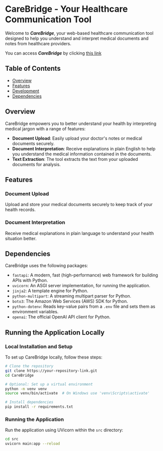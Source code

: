 # CareBridge - Your Healthcare Communication Tool

Welcome to **_CareBridge_**, your web-based healthcare communication tool designed to help you understand and interpret medical documents and notes from healthcare providers.

You can access **_CareBridge_** by clicking [this link](http://15.156.201.68:8000)

## Table of Contents

- [Overview](#overview)
- [Features](#features)
- [Development](#development)
- [Dependencies](#dependencies)

## Overview

CareBridge empowers you to better understand your health by interpreting medical jargon with a range of features:

- **Document Upload**: Easily upload your doctor's notes or medical documents securely.
- **Document Interpretation**: Receive explanations in plain English to help you understand the medical information contained in the documents.
- **Text Extraction**: The tool extracts the text from your uploaded documents for analysis.

## Features

### Document Upload

Upload and store your medical documents securely to keep track of your health records.

### Document Interpretation

Receive medical explanations in plain language to understand your health situation better.

## Dependencies

CareBridge uses the following packages:

- `fastapi`: A modern, fast (high-performance) web framework for building APIs with Python.
- `uvicorn`: An ASGI server implementation, for running the application.
- `jinja2`: A template engine for Python.
- `python-multipart`: A streaming multipart parser for Python.
- `boto3`: The Amazon Web Services (AWS) SDK for Python.
- `python-dotenv`: Reads key-value pairs from a `.env` file and sets them as environment variables.
- `openai`: The official OpenAI API client for Python.

## Running the Application Locally

### Local Installation and Setup

To set up CareBridge locally, follow these steps:

```bash
# Clone the repository
git clone https://your-repository-link.git
cd CareBridge

# Optional: Set up a virtual environment
python -m venv venv
source venv/bin/activate  # On Windows use 'venv\Scripts\activate'

# Install dependencies
pip install -r requirements.txt
```

### Running the Application

Run the application using UVicorn within the `src` directory:

```bash
cd src
uvicorn main:app --reload
```
